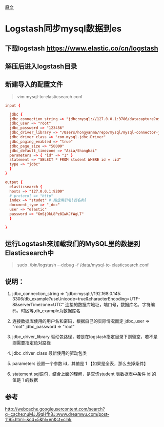 [原文](https://www.cnblogs.com/sanduzxcvbnm/p/12858474.html)

# Logstash同步mysql数据到es

## 下载logstash <https://www.elastic.co/cn/logstash>

## 解压后进入logstash目录

## 新建导入的配置文件

> vim mysql-to-elasticsearch.conf

```conf
input {

  jdbc {
  jdbc_connection_string => "jdbc:mysql://127.0.0.1:3786/datacapture?useUnicode=true&characterEncoding=UTF-8&serverTimezone=GMT%2B8&allowMultiQueries=true"
  jdbc_user => "root"
  jdbc_password => "123456"
  jdbc_driver_library => "/Users/hongyanma/repo/mysql/mysql-connector-java/5.1.46/mysql-connector-java-5.1.46.jar"
  jdbc_driver_class => "com.mysql.jdbc.Driver"
  jdbc_paging_enabled => "true"
  jdbc_page_size => "50000"
  jdbc_default_timezone => "Asia/Shanghai"
  parameters => { "id" => "1" }
  statement => "SELECT * FROM student WHERE id = :id"
  type => "jdbc"
  }
}

output {
  elasticsearch {
  hosts => "127.0.0.1:9200"
  # protocol => "http"
  index => "studet" # 指定索引名[表名称]
  document_type => "_doc"
  user => "elastic"
  password => "GmSjOkL8Pz8IwKJfWgLT"
  }

}
```

## 运行Logstash来加载我们的MySQL里的数据到Elasticsearch中

> sudo ./bin/logstash --debug -f /data/mysql-to-elasticsearch.conf

## 说明：

1. jdbc_connection_string => "jdbc:mysql://192.168.0.145:
   3306/db_example?useUnicode=true&characterEncoding=UTF-8&serverTimezone=UTC"
   连接的数据库地址，端口号，数据库名，字符编码，时区等,db_example为数据库名

2. 连接数据库使用的用户名和密码，根据自己的实际情况而定 jdbc_user => "root"
   jdbc_password => "root"


3. jdbc_driver_library 驱动包路径，若是在logstash指定目录下则留空，若不是则需要指定绝对路径

4. jdbc_driver_class 最新使用的驱动包类

5. parameters 设置一个参数 id，其值是 1 【如果是全表，那么去掉条件】

6. statement sql语句，结合上面的理解，是查询student 表数据表中条件 id 的值是 1 的数据

## 参考

<http://webcache.googleusercontent.com/search?q=cache:nuMJJ9qHfh8J:www.dreamwu.com/post-1195.html+&cd=5&hl=en&ct=clnk>
